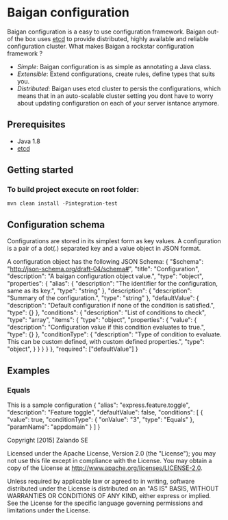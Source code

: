 # Baigan configuration

Baigan configuration is a easy to use configuration framework.
Baigan out-of the box uses [etcd](https://github.com/coreos/etcd) to provide distributed, highly available and reliable configuration cluster.
What makes Baigan a rockstar configuration framework ?

* *Simple*: Baigan configuration is as simple as annotating a Java class.
* *Extensible*: Extend configurations, create rules, define types that suits you.
* *Distributed*: Baigan uses etcd cluster to persis the configurations, which means that in an auto-scalable cluster setting you dont have to worry about updating configuration on each of your server isntance anymore.
 
## Prerequisites
- Java 1.8
- [etcd](https://github.com/coreos/etcd)


## Getting started

### To build project execute on root folder:

    mvn clean install -Pintegration-test
    
## Configuration schema
Configurations are stored in its simplest form as key values.
A configuration is a pair of a dot(.) separated key and a value object in JSON format.

A configuration object has the following JSON Schema:
{
    "$schema": "http://json-schema.org/draft-04/schema#",
    "title": "Configuration",
    "description": "A baigan configuration object value.",
    "type": "object",
    "properties": {
        "alias": {
            "description": "The identifier for the configuration, same as its key.",
            "type": "string"
        },
         "description": {
            "description": "Summary of the configuration.",
            "type": "string"
        },
         "defaultValue": {
            "description": "Default configuration if none of the condition is satisfied.",
            "type": {}
        },
         "conditions": {
            "description": "List of conditions to check",
            "type": "array",
            "items": {
            	"type": "object",
            	"properties": {
                    "value": {
                        "description": "Configuration value if this condition evaluates to true.",
                        "type": {}
                    },
            		"conditionType": {
                        "description": "Type of condition to evaluate. This can be custom defined, with custom defined properties.",
                        "type": "object",
                    }
                }
            }
        }
    },
    "required": ["defaultValue"]
}



## Examples


### Equals 
This is a sample configuration
{
  "alias": "express.feature.toggle",
  "description": "Feature toggle",
  "defaultValue": false,
  "conditions": [
    {
      "value": true,
      "conditionType": {
        "onValue": "3",
        "type": "Equals"
      },
      "paramName": "appdomain"
    }
  ] 
}







Copyright [2015] Zalando SE

Licensed under the Apache License, Version 2.0 (the "License"); you may not use this file except in compliance with the License. You may obtain a copy of the License at http://www.apache.org/licenses/LICENSE-2.0.

Unless required by applicable law or agreed to in writing, software distributed under the License is distributed on an "AS IS" BASIS, WITHOUT WARRANTIES OR CONDITIONS OF ANY KIND, either express or implied. See the License for the specific language governing permissions and limitations under the License.

